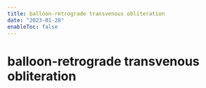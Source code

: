 ```yaml
---
title: balloon-retrograde transvenous obliteration
date: "2023-01-28"
enableToc: false
---
```


# balloon-retrograde transvenous obliteration


